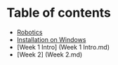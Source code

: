 # Table of contents

* [Robotics](README.md)
* [Installation on Windows](installation-on-windows.md)
* [Week 1 Intro] (Week 1 Intro.md)
* [Week 2] (Week 2.md)
